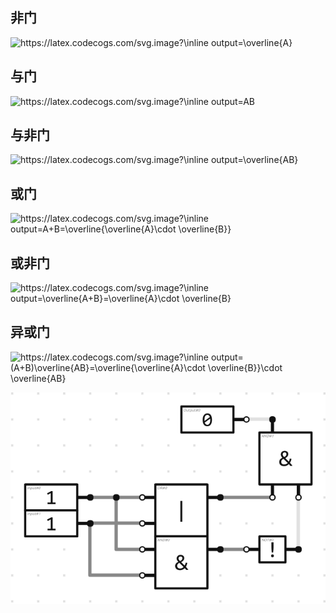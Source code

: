 ## 非门

<img src="https://latex.codecogs.com/svg.image?\inline&space;output=\overline{A}" title="https://latex.codecogs.com/svg.image?\inline output=\overline{A}" />

## 与门

<img src="https://latex.codecogs.com/svg.image?\inline&space;output=AB" title="https://latex.codecogs.com/svg.image?\inline output=AB" />

## 与非门

<img src="https://latex.codecogs.com/svg.image?\inline&space;output=\overline{AB}" title="https://latex.codecogs.com/svg.image?\inline output=\overline{AB}" />

## 或门

<img src="https://latex.codecogs.com/svg.image?\inline&space;output=A&plus;B=\overline{\overline{A}\cdot&space;\overline{B}}" title="https://latex.codecogs.com/svg.image?\inline output=A+B=\overline{\overline{A}\cdot \overline{B}}" />

## 或非门

<img src="https://latex.codecogs.com/svg.image?\inline&space;output=\overline{A&plus;B}=\overline{A}\cdot&space;\overline{B}" title="https://latex.codecogs.com/svg.image?\inline output=\overline{A+B}=\overline{A}\cdot \overline{B}" />

## 异或门

<img src="https://latex.codecogs.com/svg.image?\inline&space;output=(A&plus;B)\overline{AB}=\overline{\overline{A}\cdot&space;\overline{B}}\cdot&space;\overline{AB}" title="https://latex.codecogs.com/svg.image?\inline output=(A+B)\overline{AB}=\overline{\overline{A}\cdot \overline{B}}\cdot \overline{AB}" />

![](../../image/xor.png)
